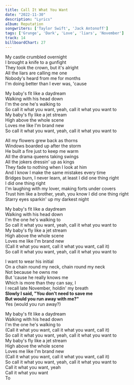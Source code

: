 ```yaml
---
title: Call It What You Want
date: "2022-11-30"
description: "Lyrics"
album: Reputation
songwriters: ['Taylor Swift', 'Jack Antonoff']
tags: ['Grunge', 'Dark', 'Love', 'liars', 'November']
track: 14
billboardChart: 27
---
```

<p className="verse-one">
My castle crumbled overnight <br />
I brought a knife to a gunfight <br />
They took the crown, but it's alright <br />
All the liars are calling me one <br />
Nobody's heard from me for months <br />
I'm doing better than I ever was, 'cause <br />
</p>
<p className='chorus'>
My baby's fit like a daydream <br />
Walking with his head down <br />
I'm the one he's walking to <br />
So call it what you want, yeah, call it what you want to <br />
My baby's fly like a jet stream <br />
High above the whole scene <br />
Loves me like I'm brand new <br />
So call it what you want, yeah, call it what you want to <br />
</p>
<p className="verse-two">
All my flowers grew back as thorns <br />
Windows boarded up after the storm <br />
He built a fire just to keep me warm <br />
All the drama queens taking swings <br />
All the jokers dressin' up as kings <br />
They fade to nothing when I look at him <br />
And I know I make the same mistakes every time <br />
Bridges burn, I never learn, at least I did one thing right <br />
I did one thing right <br />
I'm laughing with my lover, making forts under covers <br />
Trust him like a brother, yeah, you know I did one thing right <br />
Starry eyes sparkin' up my darkest night <br />
</p>
<p className='chorus'>
My baby's fit like a daydream <br />
Walking with his head down <br />
I'm the one he's walking to <br />
So call it what you want, yeah, call it what you want to <br />
My baby's fly like a jet stream <br />
High above the whole scene <br />
Loves me like I'm brand new <br />
(Call it what you want, call it what you want, call it) <br />
So call it what you want, yeah, call it what you want to <br />
</p>
<p className='bridge'>
I want to wear his initial <br />
On a chain round my neck, chain round my neck <br />
Not because he owns me <br />
But 'cause he really knows me <br />
Which is more than they can say, I <br />
I recall late November, holdin' my breath <br />
<strong className='fav-line'>
Slowly I said, "You don't need to save me <br />
But would you run away with me?" <br />
</strong>
Yes (would you run away?) <br />
</p>
<p className='chorus'>
My baby's fit like a daydream <br />
Walking with his head down <br />
I'm the one he's walking to <br />
(Call it what you want, call it what you want, call it) <br />
So call it what you want, yeah, call it what you want to <br />
My baby's fly like a jet stream <br />
High above the whole scene <br />
Loves me like I'm brand new <br />
(Call it what you want, call it what you want, call it) <br />
So call it what you want, yeah, call it what you want to <br />
Call it what you want, yeah <br />
Call it what you want <br />
To <br />
</p>